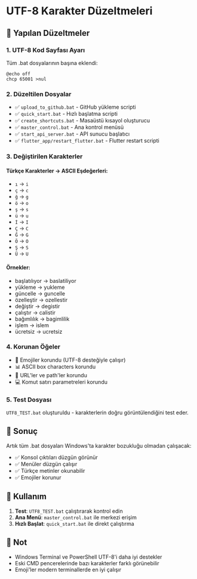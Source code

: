 # UTF-8 Karakter Düzeltmeleri

## 🔧 Yapılan Düzeltmeler

### 1. UTF-8 Kod Sayfası Ayarı
Tüm .bat dosyalarının başına eklendi:
```batch
@echo off
chcp 65001 >nul
```

### 2. Düzeltilen Dosyalar
- ✅ `upload_to_github.bat` - GitHub yükleme scripti
- ✅ `quick_start.bat` - Hızlı başlatma scripti 
- ✅ `create_shortcuts.bat` - Masaüstü kısayol oluşturucu
- ✅ `master_control.bat` - Ana kontrol menüsü
- ✅ `start_api_server.bat` - API sunucu başlatıcı
- ✅ `flutter_app/restart_flutter.bat` - Flutter restart scripti

### 3. Değiştirilen Karakterler

#### Türkçe Karakterler → ASCII Eşdeğerleri:
- `ı` → `i`
- `ç` → `c`
- `ğ` → `g`
- `ö` → `o`
- `ş` → `s`
- `ü` → `u`
- `İ` → `I`
- `Ç` → `C`
- `Ğ` → `G`
- `Ö` → `O`
- `Ş` → `S`
- `Ü` → `U`

#### Örnekler:
- başlatılıyor → baslatiliyor
- yükleme → yukleme
- güncelle → guncelle
- özelleştir → ozellestir
- değiştir → degistir
- çalıştır → calistir
- bağımlılık → bagimlilik
- işlem → islem
- ücretsiz → ucretsiz

### 4. Korunan Öğeler
- 🎯 Emojiler korundu (UTF-8 desteğiyle çalışır)
- 📊 ASCII box characters korundu
- 🔗 URL'ler ve path'ler korundu
- 💻 Komut satırı parametreleri korundu

### 5. Test Dosyası
`UTF8_TEST.bat` oluşturuldu - karakterlerin doğru görüntülendiğini test eder.

## 🎯 Sonuç

Artık tüm .bat dosyaları Windows'ta karakter bozukluğu olmadan çalışacak:
- ✅ Konsol çıktıları düzgün görünür
- ✅ Menüler düzgün çalışır
- ✅ Türkçe metinler okunabilir
- ✅ Emojiler korunur

## 🔧 Kullanım

1. **Test**: `UTF8_TEST.bat` çalıştırarak kontrol edin
2. **Ana Menü**: `master_control.bat` ile merkezi erişim
3. **Hızlı Başlat**: `quick_start.bat` ile direkt çalıştırma

## 📝 Not

- Windows Terminal ve PowerShell UTF-8'i daha iyi destekler
- Eski CMD pencerelerinde bazı karakterler farklı görünebilir
- Emoji'ler modern terminallerde en iyi çalışır
